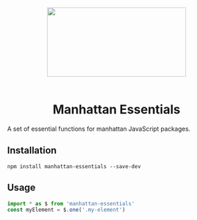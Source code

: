 <div align="center">
    <img width="320" height="160" vspace="20" src="http://assets.getme.co.uk/manhattan-logo--variation-a.svg">
    <h1>Manhattan Essentials</h1>
</div>

A set of essential functions for manhattan JavaScript packages.


## Installation

`npm install manhattan-essentials --save-dev`


## Usage

```JavaScript
import * as $ from 'manhattan-essentials'
const myElement = $.one('.my-element')
```
